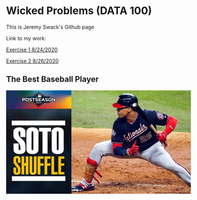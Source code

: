 # Wicked Problems (DATA 100)

This is Jeremy Swack's Github page

Link to my work:

[Exercise 1 8/24/2020](DATA_100_Day_1.md)

[Exercise 2 8/26/2020](DATA_100_Day_2.md)

## The Best Baseball Player

![](Soto_Shuffle.jpg)
